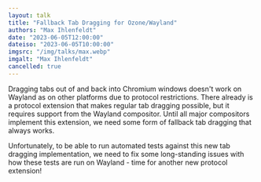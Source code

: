 ```yaml
---
layout: talk
title: "Fallback Tab Dragging for Ozone/Wayland"
authors: "Max Ihlenfeldt"
date: "2023-06-05T12:00:00"
dateiso: "2023-06-05T10:00:00"
imgsrc: "/img/talks/max.webp"
imgalt: "Max Ihlenfeldt"
cancelled: true
---
```


Dragging tabs out of and back into Chromium windows doesn't work on Wayland as on other platforms due to protocol restrictions. There already is a protocol extension that makes regular tab dragging possible, but it requires support from the Wayland compositor. Until all major compositors implement this extension, we need some form of fallback tab dragging that always works.

Unfortunately, to be able to run automated tests against this new tab dragging implementation, we need to fix some long-standing issues with how these tests are run on Wayland - time for another new protocol extension!


